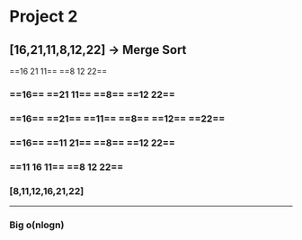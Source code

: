 # Project 2

## [16,21,11,8,12,22] -> Merge Sort

==16 21 11==  ==8 12 22== 

### ==16== ==21 11==  ==8== ==12 22==

### ==16== ==21== ==11==  ==8== ==12== ==22==

### ==16== ==11 21==  ==8== ==12 22==

### ==11 16 11==  ==8 12 22== 

### [8,11,12,16,21,22]

***

### Big o(nlogn) 